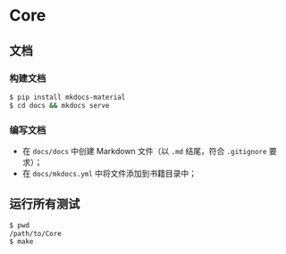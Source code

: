 # Core

## 文档

### 构建文档

```sh
$ pip install mkdocs-material
$ cd docs && mkdocs serve
```

### 编写文档

+ 在 `docs/docs` 中创建 Markdown 文件（以 `.md` 结尾，符合 `.gitignore` 要求）；
+ 在 `docs/mkdocs.yml` 中将文件添加到书籍目录中；

## 运行所有测试

```sh
$ pwd
/path/to/Core
$ make
```
